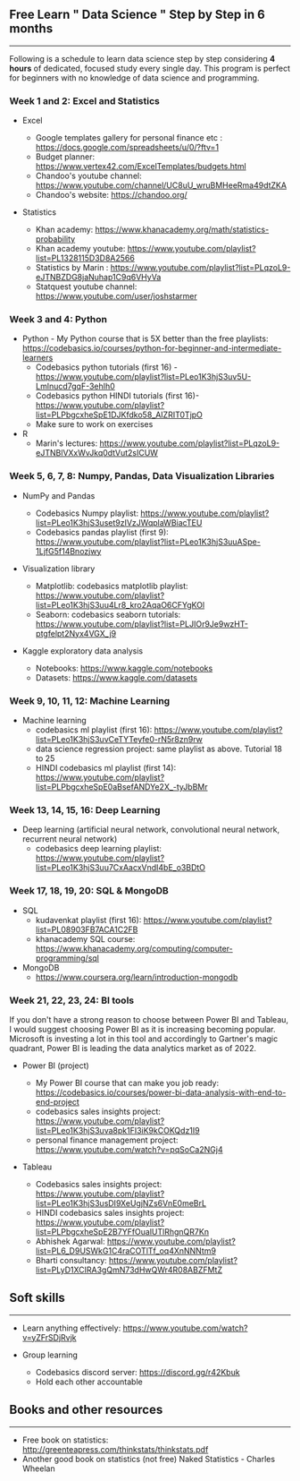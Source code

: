## Free Learn " Data Science " Step by Step in 6 months

---

Following is a schedule to learn data science step by step considering **4 hours** of dedicated, focused study every single day. This program is perfect for beginners with no knowledge of data science and programming.

### Week 1 and 2: Excel and Statistics

- Excel

  - Google templates gallery for personal finance etc : https://docs.google.com/spreadsheets/u/0/?ftv=1
  - Budget planner: https://www.vertex42.com/ExcelTemplates/budgets.html
  - Chandoo's youtube channel: https://www.youtube.com/channel/UC8uU_wruBMHeeRma49dtZKA
  - Chandoo's website: https://chandoo.org/

- Statistics
  - Khan academy: https://www.khanacademy.org/math/statistics-probability
  - Khan academy youtube: https://www.youtube.com/playlist?list=PL1328115D3D8A2566
  - Statistics by Marin : https://www.youtube.com/playlist?list=PLqzoL9-eJTNBZDG8jaNuhap1C9q6VHyVa
  - Statquest youtube channel: https://www.youtube.com/user/joshstarmer

### Week 3 and 4: Python

- Python - My Python course that is 5X better than the free playlists: https://codebasics.io/courses/python-for-beginner-and-intermediate-learners
  - Codebasics python tutorials (first 16) - https://www.youtube.com/playlist?list=PLeo1K3hjS3uv5U-Lmlnucd7gqF-3ehIh0
  - Codebasics python HINDI tutorials (first 16)- https://www.youtube.com/playlist?list=PLPbgcxheSpE1DJKfdko58_AIZRIT0TjpO
  - Make sure to work on exercises
- R
  - Marin's lectures: https://www.youtube.com/playlist?list=PLqzoL9-eJTNBlVXxWvJkq0dtVut2sICUW

### Week 5, 6, 7, 8: Numpy, Pandas, Data Visualization Libraries

- NumPy and Pandas

  - Codebasics Numpy playlist: https://www.youtube.com/playlist?list=PLeo1K3hjS3uset9zIVzJWqplaWBiacTEU
  - Codebasics pandas playlist (first 9): https://www.youtube.com/playlist?list=PLeo1K3hjS3uuASpe-1LjfG5f14Bnozjwy

- Visualization library
  - Matplotlib: codebasics matplotlib playlist: https://www.youtube.com/playlist?list=PLeo1K3hjS3uu4Lr8_kro2AqaO6CFYgKOl
  - Seaborn: codebasics seaborn tutorials: https://www.youtube.com/playlist?list=PLJIOr9Je9wzHT-ptgfelpt2Nyx4VGX_j9
- Kaggle exploratory data analysis
  - Notebooks: https://www.kaggle.com/notebooks
  - Datasets: https://www.kaggle.com/datasets

### Week 9, 10, 11, 12: Machine Learning

- Machine learning
  - codebasics ml playlist (first 16): https://www.youtube.com/playlist?list=PLeo1K3hjS3uvCeTYTeyfe0-rN5r8zn9rw
  - data science regression project: same playlist as above. Tutorial 18 to 25
  - HINDI codebasics ml playlist (first 14): https://www.youtube.com/playlist?list=PLPbgcxheSpE0aBsefANDYe2X_-tyJbBMr

### Week 13, 14, 15, 16: Deep Learning

- Deep learning (artificial neural network, convolutional neural network, recurrent neural network)
  - codebasics deep learning playlist: https://www.youtube.com/playlist?list=PLeo1K3hjS3uu7CxAacxVndI4bE_o3BDtO

### Week 17, 18, 19, 20: SQL & MongoDB

- SQL
  - kudavenkat playlist (first 16): https://www.youtube.com/playlist?list=PL08903FB7ACA1C2FB
  - khanacademy SQL course: https://www.khanacademy.org/computing/computer-programming/sql
- MongoDB
  - https://www.coursera.org/learn/introduction-mongodb

### Week 21, 22, 23, 24: BI tools

If you don't have a strong reason to choose between Power BI and Tableau, I would suggest choosing Power BI as it is increasing becoming popular. Microsoft is investing a lot in this tool and accordingly to Gartner's magic quadrant, Power BI is leading the data analytics market as of 2022.

- Power BI (project)

  - My Power BI course that can make you job ready: https://codebasics.io/courses/power-bi-data-analysis-with-end-to-end-project
  - codebasics sales insights project: https://www.youtube.com/playlist?list=PLeo1K3hjS3uva8pk1FI3iK9kCOKQdz1I9
  - personal finance management project: https://www.youtube.com/watch?v=pqSoCa2NGj4

- Tableau
  - Codebasics sales insights project: https://www.youtube.com/playlist?list=PLeo1K3hjS3usDI9XeUgjNZs6VnE0meBrL
  - HINDI codebasics sales insights project: https://www.youtube.com/playlist?list=PLPbgcxheSpE2B7YFfOualUTlRhgnQR7Kn
  - Abhishek Agarwal: https://www.youtube.com/playlist?list=PL6_D9USWkG1C4raCOTlTf_oq4XnNNNtm9
  - Bharti consultancy: https://www.youtube.com/playlist?list=PLyD1XCIRA3gQmN73dHwQWr4R08ABZFMtZ

## Soft skills

---

- Learn anything effectively: https://www.youtube.com/watch?v=yZFrSDjRvjk

- Group learning
  - Codebasics discord server: https://discord.gg/r42Kbuk
  - Hold each other accountable

## Books and other resources

---

- Free book on statistics: http://greenteapress.com/thinkstats/thinkstats.pdf
- Another good book on statistics (not free) Naked Statistics - Charles Wheelan
